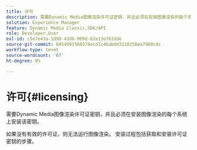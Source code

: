 ```yaml
---
title: 许可
description: 需要Dynamic Media图像渲染许可证密钥，并且必须在安装图像渲染的每个系统上安装该密钥。
solution: Experience Manager
feature: Dynamic Media Classic,SDK/API
role: Developer,User
exl-id: c5e7e43a-1d98-43d6-909d-62e13e761dde
source-git-commit: 8454991568374ecd1c4babdd3210250ea7988c4c
workflow-type: tm+mt
source-wordcount: '67'
ht-degree: 0%

---
```


# 许可{#licensing}

需要Dynamic Media图像渲染许可证密钥，并且必须在安装图像渲染的每个系统上安装该密钥。

如果没有有效的许可证，则无法运行图像渲染。 安装过程包括获取和安装许可证密钥的步骤。
